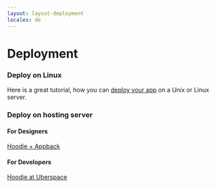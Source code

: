 ```yaml
---
layout: layout-deployment
locales: de
---
```


# Deployment

### Deploy on Linux
Here is a great tutorial, how you can <a href="/deployment/linux.html">deploy your app</a> on a Unix or Linux server.

### Deploy on hosting server
#### For Designers
<a href="https://appback.com/">Hoodie + Appback</a>

#### For Developers
<a href="https://wiki.uberspace.de/cool:hoodie">Hoodie at Uberspace</a>
